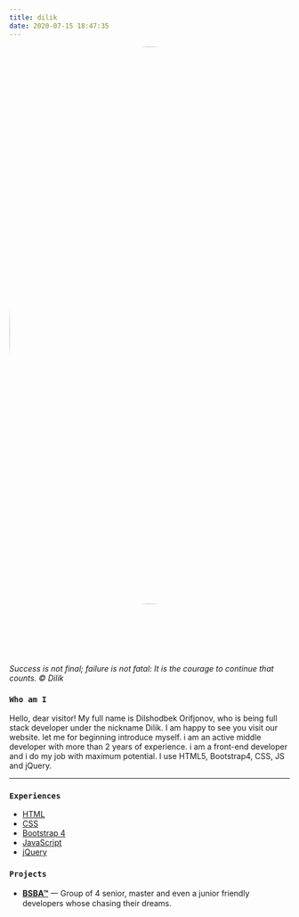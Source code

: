 ```yaml
---
title: dilik
date: 2020-07-15 18:47:35
---
```

<img class="hero-image" src="/img/dilik/avatar.jpg" style="padding-bottom: 2em;border-radius: 50%; margin-bottom: 15px;" height="1000" width="1000">

<div class="my-links">
  <a class="gradient-text" href="https://t.me/orifjonov800" target="_blank" rel="noopener"><span class=" iconfont icon-qzone"></span></a>
</div>

<style>
  .my-links {display: flex; justify-content: center; align-content: center; margin-top: 30px; width: 100%;}
  .my-links a {display: flex; color: #000; padding: 2px 10px;border-bottom:none !important;}
  .my-links a:after {display: none;}
  .my-links a:hover {backround: #ddd;}
  .my-links a span {font-size: 28px;}
  .hero-image {margin: 0 auto;}

  .dark-obsidian .article .main .content {
    padding: 0 6rem;
  }
  @media screen and (max-width: 1200px) {
    .dark-obsidian .article .main .content {
      padding: 0 0.5rem;
    }
  }
</style>

<i class="my-links">Success is not final; failure is not fatal: It is the courage to continue that counts. © Dilik</i>

<h3 id="Who-am-I"><a href="#Who-am-I" class="headerlink" title="Who am I"></a><code>Who am I</code></h3>

Hello, dear visitor! My full name is Dilshodbek Orifjonov, who is being full stack developer under the nickname Dilik. I am happy to see you visit our website. let me for beginning introduce myself. i am an active middle developer with more than 2 years of experience. i am a front-end developer and i do my job with maximum potential. I use HTML5, Bootstrap4, CSS, JS and jQuery.

<hr>

<h3 id="Experiences"><a href="#Experiences" class="headerlink" title="Experiences"></a><code>Experiences</code></h3>

- [HTML](https://en.wikipedia.org/wiki/HTML#:~:text=Hypertext%20Markup%20Language%20(HTML)%20is,scripting%20languages%20such%20as%20JavaScript.)
- [CSS](https://www.w3.org/Style/CSS/Overview.en.html)
- [Bootstrap 4](https://getbootstrap.com/)
- [JavaScript](https://developer.mozilla.org/en-US/docs/Web/JavaScript)
- [jQuery](https://jquery.com/)

<h3 id="Projects"><a href="#Projects" class="headerlink" title="Projects"></a><code>Projects</code></h3>

- [**BSBA™**](https://bsba.uz) 一 Group of 4 senior, master and even a junior friendly developers whose chasing their dreams.
